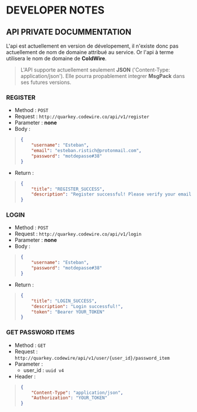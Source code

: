 # DEVELOPER NOTES

## API PRIVATE DOCUMMENTATION

L'api est actuellement en version de dévelopement, il n'existe donc pas actuellement
de nom de domaine attribué au service. Or l'api à terme utilisera le nom de domaine
de **ColdWire**.

> L'API supporte actuellement seulement **JSON** ('Content-Type: application/json').
> Elle pourra propablement integrer **MsgPack** dans ses futures versions.

### REGISTER

- Method : ```POST```
- Request : ```http://quarkey.codewire.co/api/v1/register```
- Parameter : **none**
- Body :

>    ```json
>    {
>        "username": "Esteban",
>        "email": "esteban.ristich@protonmail.com",
>        "password": "motdepasse#38"
>    }
>    ```

- Return :

>    ```json
>    {
>        "title": "REGISTER_SUCCESS",
>        "description": "Register successful! Please verify your email address",
>    }
>    ```

### LOGIN

- Method : ```POST```
- Request : ```http://quarkey.codewire.co/api/v1/login```
- Parameter : **none**
- Body :

>    ```json
>    {
>        "username": "Esteban",
>        "password": "motdepasse#38"
>    }
>    ```

- Return :

>    ```json
>    {
>        "title": "LOGIN_SUCCESS",
>        "description": "Login successful!",
>        "token": "Bearer YOUR_TOKEN"
>    }
>    ```

### GET PASSWORD ITEMS

- Method : ```GET```
- Request : ```http://quarkey.codewire/api/v1/user/{user_id}/password_item```
- Parameter :
  - user_id : ```uuid v4```
- Header :

>    ```json
>    {
>        "Content-Type": "application/json",
>        "Authorization": "YOUR_TOKEN"
>    }
>    ```
